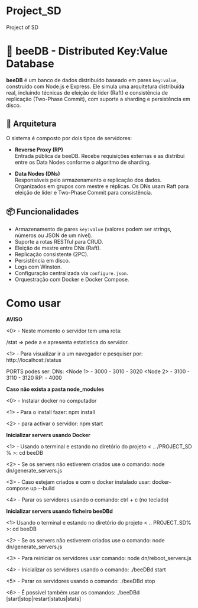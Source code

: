 # Project_SD
 Project of SD

# 🐝 beeDB - Distributed Key:Value Database

**beeDB** é um banco de dados distribuído baseado em pares `key:value`, construído com Node.js e Express. Ele simula uma arquitetura distribuída real, incluindo técnicas de eleição de líder (Raft) e consistência de replicação (Two-Phase Commit), com suporte a sharding e persistência em disco.

## 🔧 Arquitetura

O sistema é composto por dois tipos de servidores:

- **Reverse Proxy (RP)**  
  Entrada pública da beeDB. Recebe requisições externas e as distribui entre os Data Nodes conforme o algoritmo de sharding.

- **Data Nodes (DNs)**  
  Responsáveis pelo armazenamento e replicação dos dados. Organizados em grupos com mestre e réplicas. Os DNs usam Raft para eleição de líder e Two-Phase Commit para consistência.

## 📦 Funcionalidades

- Armazenamento de pares `key:value` (valores podem ser strings, números ou JSON de um nível).
- Suporte a rotas RESTful para CRUD.
- Eleição de mestre entre DNs (Raft).
- Replicação consistente (2PC).
- Persistência em disco.
- Logs com Winston.
- Configuração centralizada via `configure.json`.
- Orquestração com Docker e Docker Compose.

# Como usar 

**AVISO**

<0> - Neste momento o servidor tem uma rota:

/stat  => pede a e apresenta estatistica do servidor.

<1> - Para visualizar ir a um navegador e pesquiser por:
  http://localhost:<PORT>/status 

PORTS podes ser:
 DNs:
    <Node 1>
        - 3000
        - 3010
        - 3020
    <Node 2>
        - 3100
        - 3110
        - 3120
 RP:
    <Para o rp>
        - 4000

**Caso não exista a pasta node_modules**

<0> - Instalar docker no computador

<1> - Para o install fazer:
  npm install

<2> - para activar o servidor:
  npm start


**Inicializar servers usando Docker**

<1> - Usando o terminal e estando no diretório do projeto < .. /PROJECT_SD % >:
  cd beeDB

<2> - Se os servers não estiverem criados use o comando: 
node dn/generate_servers.js

<3> - Caso estejam criados e com o docker instalado usar: 
  docker-compose up --build

<4> - Parar os servidores usando o comando: 
  ctrl + c (no teclado)

**Inicializar servers usando ficheiro beeDBd**

<1> Usando o terminal e estando no diretório do projeto < .. PROJECT_SD% >:
  cd beeDB

<2> - Se os servers não estiverem criados use o comando: 
  node dn/generate_servers.js

<3> - Para reiniciar os servidores usar comando:
  node dn/reboot_servers.js

<4> - Inicializar os servidores usando o comando: 
  ./beeDBd start

<5> - Parar os servidores usando o comando: 
  ./beeDBd stop

<6> - É possivel também usar os comandos:
  ./beeDBd [start|stop|restart|status|stats]